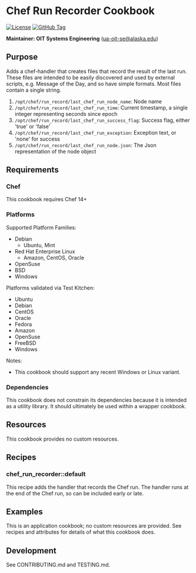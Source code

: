 # Chef Run Recorder Cookbook

[![License](https://img.shields.io/github/license/ualaska-it/chef_run_recorder.svg)](https://github.com/ualaska-it/chef_run_recorder)
[![GitHub Tag](https://img.shields.io/github/tag/ualaska-it/chef_run_recorder.svg)](https://github.com/ualaska-it/chef_run_recorder)

__Maintainer: OIT Systems Engineering__ (<ua-oit-se@alaska.edu>)

## Purpose

Adds a chef-handler that creates files that record the result of the last run.
These files are intended to be easily discovered and used by external scripts, e.g. Message of the Day, and so have simple formats.
Most files contain a single string.

1. `/opt/chef/run_record/last_chef_run_node_name`: Node name
1. `/opt/chef/run_record/last_chef_run_time`: Current timestamp, a single integer representing seconds since epoch
1. `/opt/chef/run_record/last_chef_run_success_flag`: Success flag, either 'true' or 'false'
1. `/opt/chef/run_record/last_chef_run_exception`: Exception text, or 'none' for success
1. `/opt/chef/run_record/last_chef_run_node.json`: The Json representation of the node object

## Requirements

### Chef

This cookbook requires Chef 14+

### Platforms

Supported Platform Families:

* Debian
  * Ubuntu, Mint
* Red Hat Enterprise Linux
  * Amazon, CentOS, Oracle
* OpenSuse
* BSD
* Windows

Platforms validated via Test Kitchen:

* Ubuntu
* Debian
* CentOS
* Oracle
* Fedora
* Amazon
* OpenSuse
* FreeBSD
* Windows

Notes:

* This cookbook should support any recent Windows or Linux variant.

### Dependencies

This cookbook does not constrain its dependencies because it is intended as a utility library.  It should ultimately be used within a wrapper cookbook.

## Resources

This cookbook provides no custom resources.

## Recipes

### chef_run_recorder::default

This recipe adds the handler that records the Chef run.  The handler runs at the end of the Chef run, so can be included early or late.

## Examples

This is an application cookbook; no custom resources are provided.  See recipes and attributes for details of what this cookbook does.

## Development

See CONTRIBUTING.md and TESTING.md.

